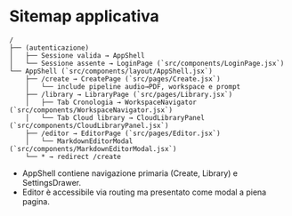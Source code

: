 # Sitemap applicativa

```
/
├── (autenticazione)
│   ├── Sessione valida → AppShell
│   └── Sessione assente → LoginPage (`src/components/LoginPage.jsx`)
└── AppShell (`src/components/layout/AppShell.jsx`)
    ├── /create → CreatePage (`src/pages/Create.jsx`)
    │   └── include pipeline audio→PDF, workspace e prompt
    ├── /library → LibraryPage (`src/pages/Library.jsx`)
    │   ├── Tab Cronologia → WorkspaceNavigator (`src/components/WorkspaceNavigator.jsx`)
    │   └── Tab Cloud library → CloudLibraryPanel (`src/components/CloudLibraryPanel.jsx`)
    ├── /editor → EditorPage (`src/pages/Editor.jsx`)
    │   └── MarkdownEditorModal (`src/components/MarkdownEditorModal.jsx`)
    └── * → redirect /create
```

- AppShell contiene navigazione primaria (Create, Library) e SettingsDrawer.
- Editor è accessibile via routing ma presentato come modal a piena pagina.
